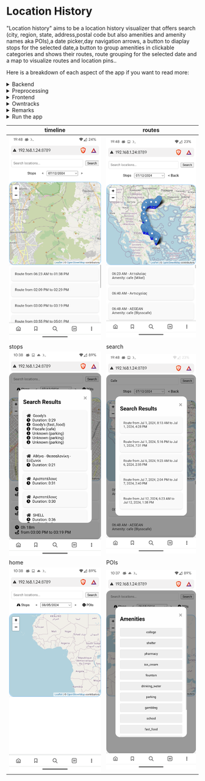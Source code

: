 # **Location History**

"Location history" aims to be a location history visualizer that offers search (city, region, state, address,postal code but also amenities and amenity names aka POIs),a date picker,day navigation arrows, a button to diaplay stops for the selected date,a button to group amenities in clickable categories and shows their routes, route grouping for the selected date and a map to visualize routes and location pins..

Here is a breakdown of each aspect of the app if you want to read more:

<details>
<summary>Backend</summary>

## Backend

On the backend side , app.py Python code defines a Flask web application with several functionalities related to processing owntracks location data.

Here’s a breakdown:

- Takes a list of location records and computes stops where the time difference between consecutive locations exceeds 20 minutes. Returns a list of these stops along with their durations.
Group Locations by Route (groupLocationsByRoute):

- Groups locations into routes based on a 20-minute threshold between consecutive timestamps. Returns a list of routes.
Endpoints:

- /get_locations: Fetches location records from a JSON file filtered by a specified date.
  
- /search_locations: Searches for locations by a search term across all dates. Filters by POIs that are stops based on the term and return these routes.
  
- /get_all_pois_stops: Retrieves all POIs from locations that are identified as stops.
  
- /get_stops: Fetches stops and their durations based on a specific date.
Error Handling:

- Serves the index.html template at the root URL.

- Needs a processed_locations.json file in the same directory. The Flask app is configured to run on all network interfaces (0.0.0.0).
</details>

<details>
<summary>Preprocessing</summary>
## The prepropcess.py python script:

Process .rec files containing location data, reverse geocode the locations using the OpenStreetMap Nominatim service, and save the processed data to processed_locations JSON file.

Here’s a breakdown:

- Convert timestamps from greenwich times to local times.

- Reverse Geocode Function (reverse_geocode):

Inputs: Latitude (lat), Longitude (lon).
Output: Address as a string.
Functionality: Sends a GET request to the Nominatim reverse geocoding API to convert latitude and longitude into a human-readable address.

- Lookup Address Function (lookup_address):

Input: Address query (query).
Output: Address as a string.
Functionality: Sends a GET request to the Nominatim search API to find the address based on a search query.


- get_pois(lat, lon, radius=30):

Uses the Overpass API to fetch Points of Interest (POIs) around a specified latitude and longitude within a given radius.
Constructs a query to retrieve nodes, ways, and relations tagged as amenities, excluding benches.
Returns a list of POIs with their details.

###  Process Files Function:

- Processes all .rec files in the current directory, extracts location data, and performs reverse geocoding.

- Load Processed Files:
Checks and loads processed_files.txt to keep track of already processed files.


- Retrieve .rec Files:
Lists and sorts all .rec files in the current directory.

- Process Each .rec File:
For each file, unless it has been processed already (excluding the latest one), it reads and processes the data.
Each line is expected to have a timestamp, a type, and JSON data.
Parses the JSON data, extracts latitude, longitude, and timestamp.
Performs reverse geocoding to obtain the address.
Adds the timestamp in ISO format to the location data.

- Save Processed Files:
Updates processed_files.txt to mark files as processed.
Merge and Save Processed Locations:
Loads existing locations from processed_locations.json.
Merges new locations with existing ones, ensuring no duplicates based on tst (timestamp), lat, and lon.
Saves the updated locations back to processed_locations.json
</details>

<details>
<summary>Frontend</summary>


# Frontend

### index.html

- Controls Section: Contains a search input for locations, date navigation buttons, and a date picker.

- Map Container: Holds the map where routes and locations will be displayed.

- Timeline Section: Displays a timeline of routes.

- Search Results Popup: A modal popup to display search results


- The date selection fill the timeline container with routes.

- Location inclusion in a route made so that locations within a 30 min span belong to the same route.

- Timeline routes are expandable.Selecting a route entry in timeline displaying it as a directional polyline on the map.
Expanded route locations entries are name/time taged.

- Search resaults routes  are selectable. Clicking on them display the route on the map

- Search input also dominates the timeline . If it is filled only matched routes are displayed in the timeline .

- A dummy .rec file and the processed processed_locations.json that was generated from it with the preprocess.py script is added to this repo so that you can immediately view results if you want to test this app by simply running ` docker compose up --build` in the root Dir.
</details>

<details>
<summary>Owntracks</summary>
# Data gathering, Owntracks

### Owntracks:

- For location tracking i use owntracks.
It is a location tracking app.
It logs coordinates when the android device moves.Locations are saved in json files with a .rec extention.
What differs owntracks from other tracking apps is that it waits for the smart phone to tell it that the device has moves only then can OwnTracks react.
It then needs a server to connect to. Basic http server can be used . I have configured a more advanced set up , connecting to an mqtt broker using mutual TLS . For setting up the owntracks recorder (the server) read.

https://ippocratis.github.io/owntracks/ 
</details>

<details>
<summary>Remarks</summary>

- A copy_files.py is also added in this repo . You could fill the source and destination dir for .rec files and run it periodically in a cronjob.

- Running the docker compose file will first run the preprocess.py script , you can comment that line in entrypoint.sh if you don't want the script to run every time docker compose is starting.
  
- Handle reverse proxy and SSL certs in your webserver if you plan to expose the app outside your localhost. Mutual tls is a good practice too.

- Set your local time zone in preprocess.py
LOCAL_TZ = pytz.timezone('Europe/Athens')
Get proper locales for pytz from w.g. [here](https://gist.github.com/heyalexej/8bf688fd67d7199be4a1682b3eec7568)

- Threshold for stops and routes is 20 min . You can adjust it in their functions in the threshold_minutes variable in app.py
</details>

<details>
<summary>Run the app</summary>

- Put preprocess.py app.py requirements.txt the .rec files on root Dir and index.html in templates/index.html then run "python app.py" and open index.html

Or

- Put Dockerfile docker-compose.yml entrypoint.sh together with preprocess.py app.py requirements.txt and the .rec files on root Dir and index.html in templates/index.html and run "docker compose up --build -d" app is running on localhost on port 8789 but you can refine your port in docker-compose.

Or 

- Simply clone this repo , put your .rec files in the root dir and run "docker compose up --build -d"
</details>


| timeline | routes |
|--------|--------|
![timeline](media/timeline.png) | ![routes](media/route.png) |
| stops | search |
| ![stops](media/stop.png) | ![search](media/search.png) |
| home | POIs |
| ![home](media/home.png) | ![POIs](media/poi.png) |
